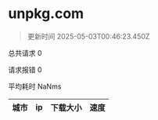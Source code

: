 
  # unpkg.com

  > 更新时间 2025-05-03T00:46:23.450Z
  
  总共请求 0

  请求报错 0

  平均耗时 NaNms

|城市|ip|下载大小|速度|
|-----|----------|---|---|

  